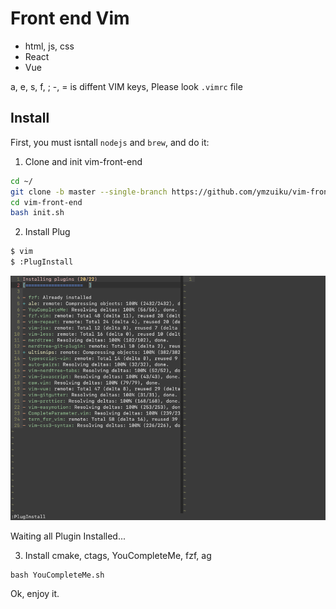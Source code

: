 # Front end Vim

- html, js, css
- React
- Vue

a, e, s, f, ; -, = is diffent VIM keys, Please look `.vimrc` file

## Install

First, you must isntall `nodejs` and `brew`, and do it:

1. Clone and init vim-front-end

```sh
cd ~/
git clone -b master --single-branch https://github.com/ymzuiku/vim-front-end
cd vim-front-end
bash init.sh
```

2. Install Plug

```sh
$ vim
$ :PlugInstall
```
![](./img/installPlug.png)

Waiting all Plugin Installed...

3. Install cmake, ctags, YouCompleteMe, fzf, ag
```
bash YouCompleteMe.sh
```

Ok, enjoy it.
